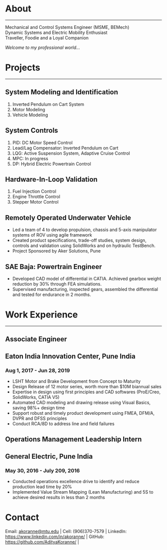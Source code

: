 # About
___
  Mechanical and Control Systems Engineer (MSME, BEMech)  
  Dynamic Systems and Electric Mobility Enthusiast  
  Traveller, Foodie and a Loyal Companion  

*Welcome to my professional world...*  

# Projects
___
## System Modeling and Identification  
1. Inverted Pendulum on Cart System  
2. Motor Modeling
3. Vehicle Modeling  

## System Controls
1. PID: DC Motor Speed Control
2. Lead/Lag Compensator: Inverted Pendulum on Cart
3. LQG: Active Suspension System, Adaptive Cruise Control
4. MPC: In progress
5. DP: Hybrid Electric Powertrain Control

## Hardware-In-Loop Validation
1. Fuel Injection Control
2. Engine Throttle Control
3. Stepper Motor Control  

## Remotely Operated Underwater Vehicle
- Led a team of 4 to develop propulsion, chassis and 5-axis manipulator systems of ROV using agile framework
- Created product specifications, trade-off studies, system design, controls and validation using SolidWorks and on hydraulic TestBench.
- Project Sponsored by Aker Solutions, Pune

## SAE Baja: Powertrain Engineer
- Developed CAD model of differential in CATIA. Achieved gearbox weight reduction by 30% through FEA simulations.
- Supervised manufacturing, inspected gears, assembled the differential and tested for endurance in 2 months.  

# Work Experience
___  
## Associate Engineer
## Eaton India Innovation Center, Pune India
### Aug 1, 2017 - Jun 28, 2019
- LSHT Motor and Brake Development from Concept to Maturity 
- Design Release of 12 motor series, worth more than $10M biannual sales 
- Expertise in design using first principles and CAD softwares (ProE/Creo, SolidWorks, CATIA V5)
- Automated CAD modeling and drawing release using Visual Basics, saving 98%+ design time   
- Support robust and timely product development using FMEA, DFM/A, DVPR and DFSS principles
- Conduct RCA/8D to address line and field failures

## Operations Management Leadership Intern
## General Electric, Pune India
### May 30, 2016 - July 209, 2016
- Conducted operations excellence drive to identify and reduce production lead time by 20%
- Implemented Value Stream Mapping (Lean Manufacturing) and 5S to achieve desired results in less than 2 months   

# Contact
Email:      akoranne@mtu.edu  |
Cell:       (906)370-7579  |
LinkedIn:   https://www.linkedin.com/in/akoranne/  |
GitHub:     https://github.com/AdityaKoranne/  |
